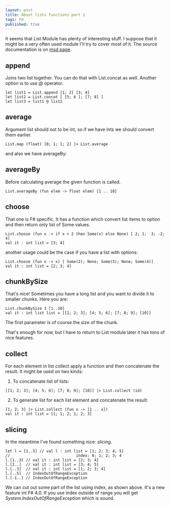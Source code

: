 ```yaml
---
layout: post
title: About lists functions part 1
tags: F#
published: true
---
```


It seems that List Module has plenty of interesting stuff. I suppose that it might be a very often used module I'll try to cover most of it.<!-- more -->
The source documentation is on [msd page](https://msdn.microsoft.com/visualfsharpdocs/conceptual/collections.list-module-%5bfsharp%5d).

append
-----

Joins two list together. You can do that with List.concat as well. Another option is to use *@* operator.

```F#
let list1 = List.append [1; 2] [3; 4]
let list2 = List.concat [ [5; 6 ]; [7; 8] ]
let list3 = list1 @ list2
```

average
------

Argument list should not to be int, so if we have ints we should convert them earlier.

```F#
List.map (float) [0; 1; 1; 2] |> List.average
```

and also we have averageBy:

averageBy
-------

Before calculating average the given function is called.

```F#
List.averageBy (fun elem -> float elem) [1 .. 10]
```

choose
-----

That one is F# specific. It has a function which convert list items to option and then return only list of Some values.

```F#
List.choose (fun x -> if x > 2 then Some(x) else None) [ 2; 1;  3; -2; 4]
val it : int list = [3; 4]
```

another usage could be the case if you have a list with options:

```F#
List.choose (fun x -> x) [ Some(2); None; Some(3); None; Some(4)]
val it : int list = [2; 3; 4]
```

chunkBySize
------------

That's nice! Sometimes you have a long list and you want to divide it to smaller chunks. Here you are:

```F#
List.chunkBySize 3 [1..10]
val it : int list list = [[1; 2; 3]; [4; 5; 6]; [7; 8; 9]; [10]]
```

The first parameter is of course the size of the chunk.

That's enough for now, but I have to return to List module later it has tons of nice features.

collect
-------

For each element in list collect apply a function and then concatenate the result. It might be used on two kinds:

1. To concatenate list of lists:

```F#
[[1; 2; 3]; [4; 5; 6]; [7; 8; 9]; [10]] |> List.collect (id)
```

2. To generate list for each list element and concatenate the result:

```F#
[1; 2; 3] |> List.collect (fun x -> [1 .. x])
val it : int list = [1; 1; 2; 1; 2; 3]
```

slicing
--------

In the meantime I've found something nice: _slicing_.

```F#
let l = [1..5] // val l : int list = [1; 2; 3; 4; 5]
//                             index: 0; 1; 2; 3; 4
l.[1..3] // val it : int list = [2; 3; 4]
l.[2..]  // val it : int list = [3; 4; 5]
l.[..3]  // val it : int list = [1; 2; 3; 4]
l.[..5]  // IndexOutOfRangeException
l.[-1..] // IndexOutOfRangeException
```

We can cut out some part of the list using index, as shown above. It's a new feature int F# 4.0.
If you use index outside of range you will get _System.IndexOutOfRangeException_ which is sound.